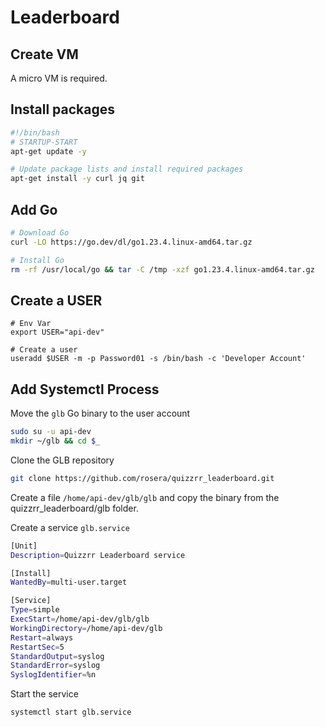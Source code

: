 # Leaderboard

## Create VM

A micro VM is required.

## Install packages

```bash
#!/bin/bash
# STARTUP-START
apt-get update -y

# Update package lists and install required packages
apt-get install -y curl jq git
```

## Add Go
```bash
# Download Go
curl -LO https://go.dev/dl/go1.23.4.linux-amd64.tar.gz 

# Install Go
rm -rf /usr/local/go && tar -C /tmp -xzf go1.23.4.linux-amd64.tar.gz
```

## Create a USER
```
# Env Var
export USER="api-dev"

# Create a user
useradd $USER -m -p Password01 -s /bin/bash -c 'Developer Account'
```

## Add Systemctl Process

Move the `glb` Go binary to the user account

```bash
sudo su -u api-dev
mkdir ~/glb && cd $_
```

Clone the GLB repository
```bash
git clone https://github.com/rosera/quizzrr_leaderboard.git
```

Create a file `/home/api-dev/glb/glb` and copy the binary from the quizzrr_leaderboard/glb folder.

Create a service `glb.service`

```bash
[Unit]
Description=Quizzrr Leaderboard service

[Install]
WantedBy=multi-user.target

[Service]
Type=simple
ExecStart=/home/api-dev/glb/glb
WorkingDirectory=/home/api-dev/glb
Restart=always
RestartSec=5
StandardOutput=syslog
StandardError=syslog
SyslogIdentifier=%n
```

Start the service
```bash
systemctl start glb.service
```
